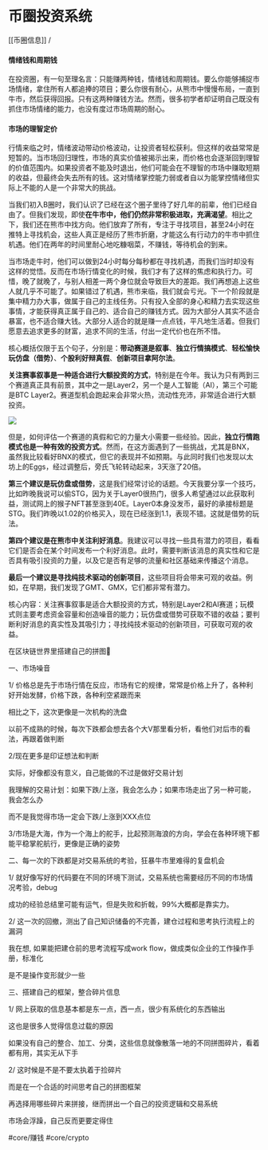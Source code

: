 # 币圈投资系统
[[币圈信息]] / 


#### 情绪钱和周期钱

在投资圈，有一句至理名言：只能赚两种钱，情绪钱和周期钱。要么你能够捕捉市场情绪，拿住所有人都追捧的项目；要么你很有耐心，从熊市中慢慢布局，一直到牛市，然后获得回报。只有这两种赚钱方法。然而，很多初学者却证明自己既没有抓住市场情绪的能力，也没有度过市场周期的耐心。

#### 市场的理智定价

行情来临之时，情绪波动带动价格波动，让投资者轻松获利。但这样的收益常常是短暂的。当市场回归理性，市场的真实价值被揭示出来，而价格也会逐渐回到理智的价值范围内。如果投资者不能及时退出，他们可能会在不理智的市场中赚取短期的收益，但最终会失去所有的钱。这对情绪掌控能力弱或者自以为能掌控情绪但实际上不能的人是一个非常大的挑战。




当我们初入B圈时，我们认识了已经在这个圈子里待了好几年的前辈，他们已经自由了。但我们发现，即使**在牛市中，他们仍然非常积极进取，充满渴望**。相比之下，我们还在熊市中找方向。他们放弃了所有，专注于寻找项目，甚至24小时在推特上寻找机会，这些人真正是经历了熊市折磨，才能这么有行动力的牛市中抓住机遇。他们在两年的时间里耐心地吃糠咽菜，不赚钱，等待机会的到来。

当市场走牛时，他们可以做到24小时每分每秒都在寻找机遇，而我们当时却没有这样的觉悟。反而在市场行情变化的时候，我们才有了这样的焦虑和执行力。可惜，晚了就晚了，与别人相差一两个身位就会导致巨大的差距。我们再想追上这些人就几乎不可能了。如果错过了机遇，熊市来临，我们就会亏光。下一个阶段就是集中精力办大事，做属于自己的主线任务。只有投入全部的身心和精力去实现这些事情，才能获得真正属于自己的、适合自己的赚钱方式。因为大部分人其实不适合暴富，也不适合赚大钱。大部分人适合的就是赚一点点钱，平凡地生活着。但我们愿意去追求更多的财富，追求不同的生活，付出一定代价也在所不惜。





核心概括仅限于五个句子，分别是：**带动赛道是叙事**、**独立行情搞模式**、**轻松愉快玩仿盘（借势）**、**个股利好辩真假**、**创新项目拿阿尔法**。

**关注赛事叙事是一种适合进行大额投资的方式**，特别是在今年。我认为只有两到三个赛道真正具有前景，其中之一是Layer2，另一个是人工智能（AI），第三个可能是BTC Layer2。赛道型机会跑起来会非常火热，流动性充沛，非常适合进行大额投资。

![](image-3.png)

但是，如何评估一个赛道的真假和它的力量大小需要一些经验。因此，**独立行情跑模式也是一种有效的投资方式**。然而，在这方面遇到了一些挑战，尤其是BNX，虽然我比较看好BNX的模式，但它的表现并不如预期。与此同时我们也发现以太坊上的Eggs，经过调整后，旁氏飞轮转动起来，3天涨了20倍。

**第三个建议是玩仿盘或借势**，这是我们经常讨论的话题。今天我要分享一个技巧，比如昨晚我说可以偷STG，因为关于Layer0很热门，很多人希望通过以此获取利益，测试网上的猴子NFT甚至涨到40E。Layer0本身没发币，最好的承接标题是STG。我们昨晚以1.02的价格买入，现在已经涨到1.1，表现不错。这就是借势的玩法。

**第四个建议是在熊市中关注利好消息**。我建议可以寻找一些具有潜力的项目，看看它们是否会在某个时间发布一个利好消息。此时，需要判断该消息的真实性和它是否具有吸引投资的力量，以及它是否有足够的流量和社区基础来传播这个消息。

**最后一个建议是寻找纯技术驱动的创新项目**，这些项目将会带来可观的收益。例如，在早期，我们发现了GMT、GMX，它们都非常有潜力。

核心内容：关注赛事叙事是适合大额投资的方式，特别是Layer2和AI赛道；玩模式则主要考虑资金容量和创造噪音的能力；玩仿盘或借势可获取不错的收益；要判断利好消息的真实性及其吸引力；寻找纯技术驱动的创新项目，可获取可观的收益。


在区块链世界里搭建自己的拼图🧩  
  
一、市场噪音  
  
1/ 价格总是先于市场行情在反应，市场有它的规律，常常是价格上升了，各种利好开始发酵，价格下跌，各种利空紧跟而来  
  
相比之下，这次更像是一次机构的洗盘  
  
以前不成熟的时候，每次下跌都会想去各个大V那里看分析，看他们对后市的看法，再跟着做判断 

2/现在更多是印证想法和判断  
  
实际，好像都没有意义，自己能做的不过是做好交易计划  
  
我理解的交易计划：如果下跌/上涨，我会怎么办；如果市场走出了另一种可能，我会怎么办  
  
而不是我觉得市场一定会下跌/上涨到XXX点位 

3/市场是大海，作为一个海上的舵手，比起预测海浪的方向，学会在各种环境下都能平稳掌舵航行，更像是正确的姿势 

二、每一次的下跌都是对交易系统的考验，狂暴牛市里难得的复盘机会  
  
1/ 就好像写好的代码要在不同的环境下测试，交易系统也需要经历不同的市场情况考验，debug  
  
成功的经验总结里可能有运气，但是失败和折戟，99%大概都是靠实力。 

2/ 这一次的回撤，测出了自己知识储备的不完善，建仓过程和思考执行流程上的漏洞  
  
我在想, 如果能把建仓前的思考流程写成work flow，做成类似企业的工作操作手册，标准化  
  
是不是操作变形就少一些 

三、搭建自己的框架，整合碎片信息  
  
1/ 网上获取的信息基本都是东一点，西一点，很少有系统化的东西输出  
  
这也是很多人觉得信息过载的原因  
  
如果没有自己的整合、加工、分类，这些信息就像散落一地的不同拼图碎片，看着都有用，其实无从下手 

2/ 这时候是不是不要太执着于捡碎片  
  
而是在一个合适的时间思考自己的拼图框架  
  
再选择用哪些碎片来拼接，继而拼出一个自己的投资逻辑和交易系统  
  
市场会浮躁，自己反而更要定得住

#core/赚钱 
#core/crypto 